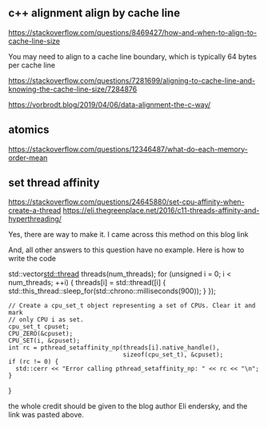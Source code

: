 ## c++ alignment align by cache line
https://stackoverflow.com/questions/8469427/how-and-when-to-align-to-cache-line-size

You may need to align to a cache line boundary, which is typically 64 bytes per cache line

https://stackoverflow.com/questions/7281699/aligning-to-cache-line-and-knowing-the-cache-line-size/7284876

https://vorbrodt.blog/2019/04/06/data-alignment-the-c-way/

## atomics
https://stackoverflow.com/questions/12346487/what-do-each-memory-order-mean

## set thread affinity

https://stackoverflow.com/questions/24645880/set-cpu-affinity-when-create-a-thread
https://eli.thegreenplace.net/2016/c11-threads-affinity-and-hyperthreading/


Yes, there are way to make it. I came across this method on this blog link

And, all other answers to this question have no example. Here is how to write the code

  std::vector<std::thread> threads(num_threads);
  for (unsigned i = 0; i < num_threads; ++i) {
    threads[i] = std::thread([i] {
    std::this_thread::sleep_for(std::chrono::milliseconds(900));
      }
    });

    // Create a cpu_set_t object representing a set of CPUs. Clear it and mark
    // only CPU i as set.
    cpu_set_t cpuset;
    CPU_ZERO(&cpuset);
    CPU_SET(i, &cpuset);
    int rc = pthread_setaffinity_np(threads[i].native_handle(),
                                    sizeof(cpu_set_t), &cpuset);
    if (rc != 0) {
      std::cerr << "Error calling pthread_setaffinity_np: " << rc << "\n";
    }
  }

the whole credit should be given to the blog author Eli endersky, and the link was pasted above.
